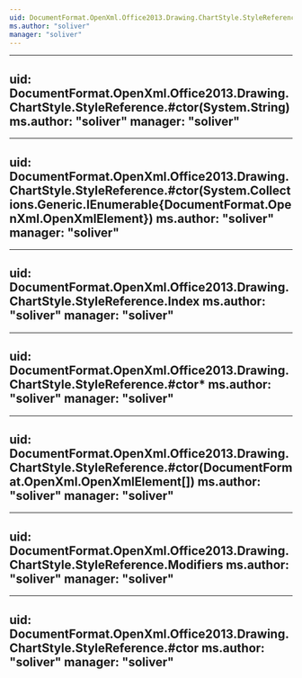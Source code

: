 ```yaml
---
uid: DocumentFormat.OpenXml.Office2013.Drawing.ChartStyle.StyleReference
ms.author: "soliver"
manager: "soliver"
---
```


---
uid: DocumentFormat.OpenXml.Office2013.Drawing.ChartStyle.StyleReference.#ctor(System.String)
ms.author: "soliver"
manager: "soliver"
---

---
uid: DocumentFormat.OpenXml.Office2013.Drawing.ChartStyle.StyleReference.#ctor(System.Collections.Generic.IEnumerable{DocumentFormat.OpenXml.OpenXmlElement})
ms.author: "soliver"
manager: "soliver"
---

---
uid: DocumentFormat.OpenXml.Office2013.Drawing.ChartStyle.StyleReference.Index
ms.author: "soliver"
manager: "soliver"
---

---
uid: DocumentFormat.OpenXml.Office2013.Drawing.ChartStyle.StyleReference.#ctor*
ms.author: "soliver"
manager: "soliver"
---

---
uid: DocumentFormat.OpenXml.Office2013.Drawing.ChartStyle.StyleReference.#ctor(DocumentFormat.OpenXml.OpenXmlElement[])
ms.author: "soliver"
manager: "soliver"
---

---
uid: DocumentFormat.OpenXml.Office2013.Drawing.ChartStyle.StyleReference.Modifiers
ms.author: "soliver"
manager: "soliver"
---

---
uid: DocumentFormat.OpenXml.Office2013.Drawing.ChartStyle.StyleReference.#ctor
ms.author: "soliver"
manager: "soliver"
---
